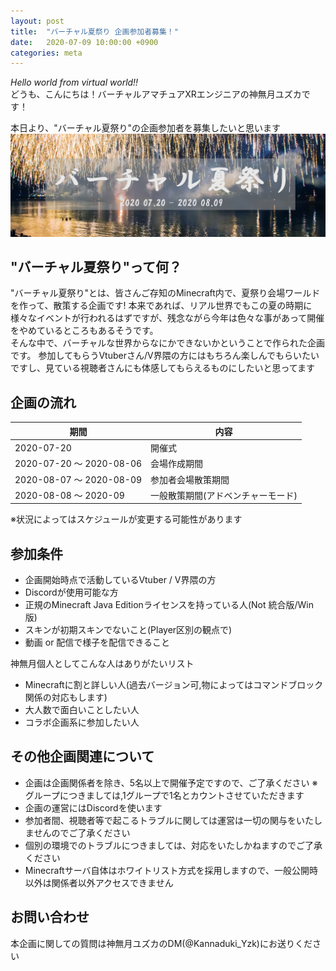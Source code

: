 ```yaml
---
layout: post
title:  "バーチャル夏祭り 企画参加者募集！"
date:   2020-07-09 10:00:00 +0900
categories: meta
---
```


*Hello world from virtual world!!*  
どうも、こんにちは！バーチャルアマチュアXRエンジニアの神無月ユズカです！  

本日より、"バーチャル夏祭り"の企画参加者を募集したいと思います  
![banner](https://github.com/yuzuka4573/NatsumatsuriKikaku/blob/master/docs/img/banner.png)
## "バーチャル夏祭り"って何？
"バーチャル夏祭り"とは、皆さんご存知のMinecraft内で、夏祭り会場ワールドを作って、散策する企画です!
本来であれば、リアル世界でもこの夏の時期に様々なイベントが行われるはずですが、残念ながら今年は色々な事があって開催をやめているところもあるそうです。  
そんな中で、バーチャルな世界からなにかできないかということで作られた企画です。
参加してもらうVtuberさん/V界隈の方にはもちろん楽しんでもらいたいですし、見ている視聴者さんにも体感してもらえるものにしたいと思ってます
## 企画の流れ  
|期間|内容|
|---|---|
|2020-07-20|開催式|
|2020-07-20 ～ 2020-08-06|会場作成期間|
|2020-08-07 ～ 2020-08-09|参加者会場散策期間|
|2020-08-08 ～ 2020-09 |一般散策期間(アドベンチャーモード)|
※状況によってはスケジュールが変更する可能性があります  
## 参加条件
- 企画開始時点で活動しているVtuber / V界隈の方
- Discordが使用可能な方
- 正規のMinecraft Java Editionライセンスを持っている人(Not 統合版/Win版)
- スキンが初期スキンでないこと(Player区別の観点で)
- 動画 or 配信で様子を配信できること  

神無月個人としてこんな人はありがたいリスト  
- Minecraftに割と詳しい人(過去バージョン可,物によってはコマンドブロック関係の対応もします)
- 大人数で面白いことしたい人
- コラボ企画系に参加したい人
## その他企画関連について
- 企画は企画関係者を除き、5名以上で開催予定ですので、ご了承ください
※グループにつきましては,1グループで1名とカウントさせていただきます
- 企画の運営にはDiscordを使います
- 参加者間、視聴者等で起こるトラブルに関しては運営は一切の関与をいたしませんのでご了承ください
- 個別の環境でのトラブルにつきましては、対応をいたしかねますのでご了承ください
- Minecraftサーバ自体はホワイトリスト方式を採用しますので、一般公開時以外は関係者以外アクセスできません
## お問い合わせ
本企画に関しての質問は神無月ユズカのDM(@Kannaduki_Yzk)にお送りください


